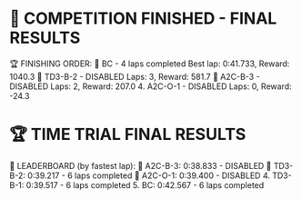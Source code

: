 🏁 COMPETITION FINISHED - FINAL RESULTS
============================================================
🏆 FINISHING ORDER:
   🥇 BC - 4 laps completed
      Best lap: 0:41.733, Reward: 1040.3
   🥈 TD3-B-2 - DISABLED
      Laps: 3, Reward: 581.7
   🥉 A2C-B-3 - DISABLED
      Laps: 2, Reward: 207.0
   4. A2C-O-1 - DISABLED
      Laps: 0, Reward: -24.3

🏆 TIME TRIAL FINAL RESULTS
============================================================

🥇 LEADERBOARD (by fastest lap):
   🥇 A2C-B-3: 0:38.833 - DISABLED
   🥈 TD3-B-2: 0:39.217 - 6 laps completed
   🥉 A2C-O-1: 0:39.400 - DISABLED
   4. TD3-B-1: 0:39.517 - 6 laps completed
   5. BC: 0:42.567 - 6 laps completed